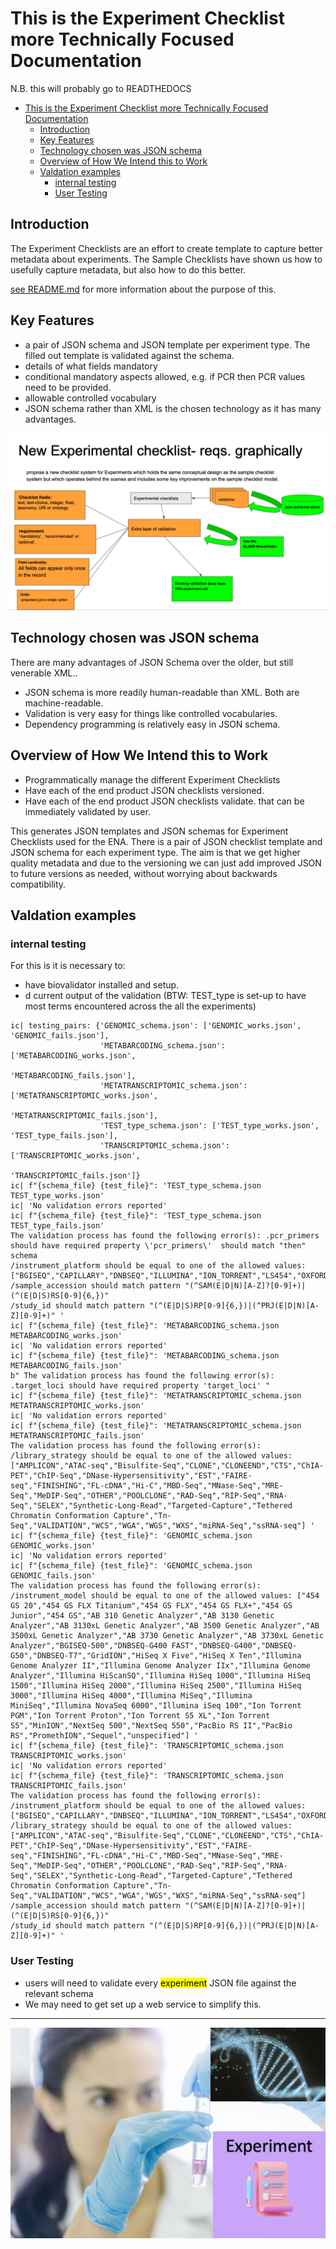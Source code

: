 # This is the Experiment Checklist more Technically Focused Documentation

N.B. this will probably go to READTHEDOCS

<!-- TOC -->
* [This is the Experiment Checklist more Technically Focused Documentation](#this-is-the-experiment-checklist-more-technically-focused-documentation)
  * [Introduction](#introduction)
  * [Key Features](#key-features)
  * [Technology chosen was JSON schema](#technology-chosen-was-json-schema)
  * [Overview of How We Intend this to Work](#overview-of-how-we-intend-this-to-work)
  * [Valdation examples](#valdation-examples)
    * [internal testing](#internal-testing)
    * [User Testing](#user-testing)
<!-- TOC -->

## Introduction
The Experiment Checklists are an effort to create template to capture 
better metadata about experiments. The Sample Checklists have shown us how to usefully 
capture metadata, but also how to do this better.

[see README.md](../README.md) for more information about the purpose of this.

## Key Features
* a pair of JSON schema and JSON template per experiment type. The filled out template is validated against the schema. 
* details of what fields mandatory 
* conditional mandatory aspects allowed, e.g. if PCR then PCR values need to be provided.
* allowable controlled vocabulary 
* JSON schema rather than XML is the chosen technology as it has many advantages.

![](ExperimentChecklistGraphically.png)



## Technology chosen was JSON schema
There are many advantages of JSON Schema over the older, but still venerable XML..
* JSON schema is more readily human-readable than XML. Both are machine-readable.
* Validation is very easy for things like controlled vocabularies.
* Dependency programming is relatively easy in JSON schema.

## Overview of How We Intend this to Work

* Programmatically manage the different Experiment Checklists
* Have each of the end product JSON checklists versioned.
* Have each of the end product JSON checklists validate. that can be immediately 
validated by user.

This generates JSON templates and JSON schemas for Experiment Checklists used for the ENA. There is a pair of JSON checklist template and JSON schema for each experiment type.
The aim is that we get higher quality metadata and due to the versioning we can just 
add improved JSON to future versions as needed, without worrying about backwards compatibility. 

## Valdation examples

### internal testing
For this is it is necessary to:
* have biovalidator installed and setup.
* d
current output of the validation (BTW: TEST_type is set-up to have most terms encountered across the all the experiments)
```
ic| testing_pairs: {'GENOMIC_schema.json': ['GENOMIC_works.json', 'GENOMIC_fails.json'],
                    'METABARCODING_schema.json': ['METABARCODING_works.json',
                                                  'METABARCODING_fails.json'],
                    'METATRANSCRIPTOMIC_schema.json': ['METATRANSCRIPTOMIC_works.json',
                                                       'METATRANSCRIPTOMIC_fails.json'],
                    'TEST_type_schema.json': ['TEST_type_works.json', 'TEST_type_fails.json'],
                    'TRANSCRIPTOMIC_schema.json': ['TRANSCRIPTOMIC_works.json',
                                                   'TRANSCRIPTOMIC_fails.json']}
ic| f"{schema_file} {test_file}": 'TEST_type_schema.json TEST_type_works.json'
ic| 'No validation errors reported'
ic| f"{schema_file} {test_file}": 'TEST_type_schema.json TEST_type_fails.json'
The validation process has found the following error(s): .pcr_primers should have required property \'pcr_primers\'  should match "then" schema 
/instrument_platform should be equal to one of the allowed values: ["BGISEQ","CAPILLARY","DNBSEQ","ILLUMINA","ION_TORRENT","LS454","OXFORD_NANOPORE","PACBIO_SMRT"] 
/sample_accession should match pattern "(^SAM(E|D|N)[A-Z]?[0-9]+)|(^(E|D|S)RS[0-9]{6,})" 
/study_id should match pattern "(^(E|D|S)RP[0-9]{6,})|(^PRJ(E|D|N)[A-Z][0-9]+)" '
ic| f"{schema_file} {test_file}": 'METABARCODING_schema.json METABARCODING_works.json'
ic| 'No validation errors reported'
ic| f"{schema_file} {test_file}": 'METABARCODING_schema.json METABARCODING_fails.json'
b" The validation process has found the following error(s): .target_loci should have required property 'target_loci' "
ic| f"{schema_file} {test_file}": 'METATRANSCRIPTOMIC_schema.json METATRANSCRIPTOMIC_works.json'
ic| 'No validation errors reported'
ic| f"{schema_file} {test_file}": 'METATRANSCRIPTOMIC_schema.json METATRANSCRIPTOMIC_fails.json'
The validation process has found the following error(s): 
/library_strategy should be equal to one of the allowed values: ["AMPLICON","ATAC-seq","Bisulfite-Seq","CLONE","CLONEEND","CTS","ChIA-PET","ChIP-Seq","DNase-Hypersensitivity","EST","FAIRE-seq","FINISHING","FL-cDNA","Hi-C","MBD-Seq","MNase-Seq","MRE-Seq","MeDIP-Seq","OTHER","POOLCLONE","RAD-Seq","RIP-Seq","RNA-Seq","SELEX","Synthetic-Long-Read","Targeted-Capture","Tethered Chromatin Conformation Capture","Tn-Seq","VALIDATION","WCS","WGA","WGS","WXS","miRNA-Seq","ssRNA-seq"] '
ic| f"{schema_file} {test_file}": 'GENOMIC_schema.json GENOMIC_works.json'
ic| 'No validation errors reported'
ic| f"{schema_file} {test_file}": 'GENOMIC_schema.json GENOMIC_fails.json'
The validation process has found the following error(s): 
/instrument_model should be equal to one of the allowed values: ["454 GS 20","454 GS FLX Titanium","454 GS FLX","454 GS FLX+","454 GS Junior","454 GS","AB 310 Genetic Analyzer","AB 3130 Genetic Analyzer","AB 3130xL Genetic Analyzer","AB 3500 Genetic Analyzer","AB 3500xL Genetic Analyzer","AB 3730 Genetic Analyzer","AB 3730xL Genetic Analyzer","BGISEQ-500","DNBSEQ-G400 FAST","DNBSEQ-G400","DNBSEQ-G50","DNBSEQ-T7","GridION","HiSeq X Five","HiSeq X Ten","Illumina Genome Analyzer II","Illumina Genome Analyzer IIx","Illumina Genome Analyzer","Illumina HiScanSQ","Illumina HiSeq 1000","Illumina HiSeq 1500","Illumina HiSeq 2000","Illumina HiSeq 2500","Illumina HiSeq 3000","Illumina HiSeq 4000","Illumina MiSeq","Illumina MiniSeq","Illumina NovaSeq 6000","Illumina iSeq 100","Ion Torrent PGM","Ion Torrent Proton","Ion Torrent S5 XL","Ion Torrent S5","MinION","NextSeq 500","NextSeq 550","PacBio RS II","PacBio RS","PromethION","Sequel","unspecified"] '
ic| f"{schema_file} {test_file}": 'TRANSCRIPTOMIC_schema.json TRANSCRIPTOMIC_works.json'
ic| 'No validation errors reported'
ic| f"{schema_file} {test_file}": 'TRANSCRIPTOMIC_schema.json TRANSCRIPTOMIC_fails.json'
The validation process has found the following error(s): 
/instrument_platform should be equal to one of the allowed values: ["BGISEQ","CAPILLARY","DNBSEQ","ILLUMINA","ION_TORRENT","LS454","OXFORD_NANOPORE","PACBIO_SMRT"] 
/library_strategy should be equal to one of the allowed values: ["AMPLICON","ATAC-seq","Bisulfite-Seq","CLONE","CLONEEND","CTS","ChIA-PET","ChIP-Seq","DNase-Hypersensitivity","EST","FAIRE-seq","FINISHING","FL-cDNA","Hi-C","MBD-Seq","MNase-Seq","MRE-Seq","MeDIP-Seq","OTHER","POOLCLONE","RAD-Seq","RIP-Seq","RNA-Seq","SELEX","Synthetic-Long-Read","Targeted-Capture","Tethered Chromatin Conformation Capture","Tn-Seq","VALIDATION","WCS","WGA","WGS","WXS","miRNA-Seq","ssRNA-seq"] 
/sample_accession should match pattern "(^SAM(E|D|N)[A-Z]?[0-9]+)|(^(E|D|S)RS[0-9]{6,})" 
/study_id should match pattern "(^(E|D|S)RP[0-9]{6,})|(^PRJ(E|D|N)[A-Z][0-9]+)" '
```
### User Testing
* users will need to validate every <mark>experiment</mark> JSON file against the relevant schema
* We may need to get set up a web service to simplify this.

***
![](ExptChecklistpng.png)